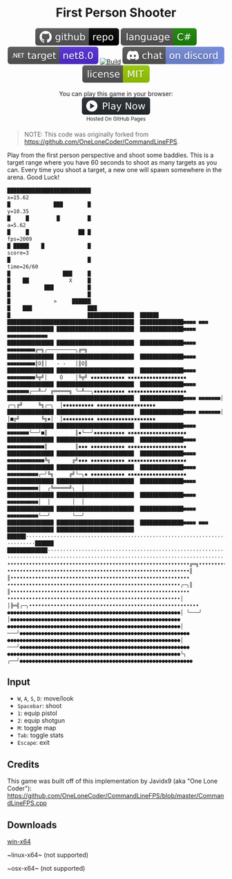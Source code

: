 ﻿<h1 align="center">
	First Person Shooter
</h1>

<p align="center">
	<a href="https://github.com/dotnet/dotnet-console-games" alt="GitHub repo"><img alt="flat" src="../../.github/resources/github-repo-black.svg"></a>
	<a href="https://docs.microsoft.com/en-us/dotnet/csharp/" alt="csharp documentation"><img alt="Language C#" src="../../.github/resources/language-csharp.svg"></a>
	<a href="https://dotnet.microsoft.com/download"><img src="../../.github/resources/dotnet-badge.svg" title="Target Framework" alt="Target Framework"></a>
	<a href="https://github.com/dotnet/dotnet-console-games/actions"><img src="https://github.com/dotnet/dotnet-console-games/workflows/First%20Person%20Shooter%20Build/badge.svg" title="Goto Build" alt="Build"></a>
	<a href="https://discord.gg/4XbQbwF" alt="Discord"><img src="../../.github/resources/discord-badge.svg" title="Go To Discord Server" alt="Discord"/></a>
	<a href="../../LICENSE" alt="license"><img src="../../.github/resources/license-MIT-green.svg" /></a>
</p>

<p align="center">
	You can play this game in your browser:
	<br />
	<a href="https://dotnet.github.io/dotnet-console-games/First%20Person%20Shooter" alt="Play Now">
		<sub><img height="40"src="../../.github/resources/play-badge.svg" title="Play Now" alt="Play Now"/></sub>
	</a>
	<br />
	<sup>Hosted On GitHub Pages</sup>
</p>

> NOTE: This code was originally forked from https://github.com/OneLoneCoder/CommandLineFPS.

Play from the first person perspective and shoot some baddies. This is a target range where you have 60 seconds to shoot as many targets as you can. Every time you shoot a target, a new one will spawn somewhere in the arena. Good Luck!

```
███████████████████████████                                                                                      x=15.62
█              ███        █                                                                                      y=10.35
█     █         █         █                                                                                       a=5.62
█     █                ██ █                                                                                     fps=2009
█ █████    █              █                                                                                      score=3
█                         █                                                                                   time=26/60
█                 ███     █
█    ██             X     █
█           ███           █
█                         █
█              >     ██████
█    ███                  ███
█                         ███████████████  ██████
█████████████████████████████████████████  ██████████████■■■■ ■■■
███████████████ █████████████████████████  ██████████████■■■■ ■■■■■■■■■■■■■
███████████████ █████████████████████████  ██████████████■■■■ ■■■■■■■■■╔═╗╭─────────╮╔═╗
███████████████ █████████████████████████  ██████████████■■■■ ■■■■■■■■■║O║│   - -   │║O║
███████████████ █████████████████████████  ██████████████■■■■ ■■■■■■■■■╚╦╝│    O    │╚╦╝ ▪▪▪▪▪▪▪▪▪▪▪ ▪▪▪▪▪▪▪▪▪▪▪▪▪▪▪▪▪▪▪
███████████████ █████████████████████████  ██████████████■■■■ ■■■■■■■╭──╨─╯ ╔═════╗ ╰─╨──╮▪▪▪▪▪▪▪▪▪▪ ▪▪▪▪▪▪▪▪▪▪▪▪▪▪▪▪▪▪▪
███████████████ █████████████████████████  ██████████████■■■■ ■■■■■■■│  ╭─╮╔╝     ╚╗╭─╮  │▪▪▪▪▪▪▪▪▪▪ ▪▪▪▪▪▪▪▪▪▪▪▪▪▪▪▪▪▪▪
███████████████ █████████████████████████  ██████████████■■■■ ■■■■■■■│  │■╔╝       ╚╗▪│  │▪▪▪▪▪▪▪▪▪▪ ▪▪▪▪▪▪▪▪▪▪▪▪▪▪▪▪▪▪▪
███████████████ █████████████████████████  ██████████████■■■■ ■■■■■■■╰──╯■║         ║▪╰──╯▪▪▪▪▪▪▪▪▪▪ ▪▪▪▪▪▪▪▪▪▪▪▪▪▪▪▪▪▪▪
███████████████ █████████████████████████  ██████████████■■■■ ■■■■■■■■■■■■║         ║▪▪▪ ▪▪▪▪▪▪▪▪▪▪▪ ▪▪▪▪▪▪▪▪▪▪▪▪▪▪▪▪▪▪▪
███████████████ █████████████████████████  ██████████████■■■■ ■■■■■■■■■■■■╚╗       ╔╝▪▪▪ ▪▪▪▪▪▪▪▪▪▪▪ ▪▪▪▪▪▪▪▪▪▪▪▪▪▪▪▪▪▪▪
███████████████ █████████████████████████  ██████████████■■■■ ■■■■■■■■■■╭─╯╚╗     ╔╝╰─╮▪ ▪▪▪▪▪▪▪▪▪▪▪ ▪▪▪▪▪▪▪▪▪▪▪▪▪▪▪▪▪▪▪
███████████████ █████████████████████████  ██████████████■■■■ ■■■■■■■■■■│  ╭╚═════╝╮  │
███████████████ █████████████████████████  ██████████████■■■■ ■■■■■■■■■■│  │       │  │
███████████████ █████████████████████████  ██████████████■■■■ ■■■■■■■■■■╰──╯       ╰──╯
███████████████ █████████████████████████  ██████████████■■■■ ■■■
███████████████ █████████████████████████  ██████·······································································
·········██████ █████████████···························································································
························································································································
•••••••••••••••••••••••••••••••••••••••••••••••••••••••••••╔═╗••••••••••••••••••••••••••••••••••••••••••••••••••••••••••
•••••••••••••••••••••••••••••••••••••••••••••••••••••••••••║ ║••••••••••••••••••••••••••••••••••••••••••••••••••••••••••
••••••••••••••••••••••••••••••••••••••••••••••••••••••••╭─╮║ ║••••••••••••••••••••••••••••••••••••••••••••••••••••••••••
••••••••••••••••••••••••••••••••••••••••••••••••••••••••│ │╠═╣╭─╮•••••••••••••••••••••••••••••••••••••••••••••••••••••••
●●●●●●●●●●●●●●●●●●●●●●●●●●●●●●●●●●●●●●●●●●●●●●●●●●●●●●●●│ ╰───╯ │●●●●●●●●●●●●●●●●●●●●●●●●●●●●●●●●●●●●●●●●●●●●●●●●●●●●●●●
●●●●●●●●●●●●●●●●●●●●●●●●●●●●●●●●●●●●●●●●●●●●●●●●●●●●●●●●│    ───╯●●●●●●●●●●●●●●●●●●●●●●●●●●●●●●●●●●●●●●●●●●●●●●●●●●●●●●●
●●●●●●●●●●●●●●●●●●●●●●●●●●●●●●●●●●●●●●●●●●●●●●●●●●●●●●●●│    ───╯●●●●●●●●●●●●●●●●●●●●●●●●●●●●●●●●●●●●●●●●●●●●●●●●●●●●●●●
●●●●●●●●●●●●●●●●●●●●●●●●●●●●●●●●●●●●●●●●●●●●●●●●●●●●●●●●╰╮  ╭──╯●●●●●●●●●●●●●●●●●●●●●●●●●●●●●●●●●●●●●●●●●●●●●●●●●●●●●●●●
```

## Input

- `W`, `A`, `S`, `D`: move/look
- `Spacebar`: shoot
- `1`: equip pistol
- `2`: equip shotgun
- `M`: toggle map
- `Tab`: toggle stats
- `Escape`: exit

## Credits

This game was built off of this implementation by Javidx9 (aka "One Lone Coder"):
https://github.com/OneLoneCoder/CommandLineFPS/blob/master/CommandLineFPS.cpp

## Downloads

[win-x64](https://github.com/dotnet/dotnet-console-games/raw/binaries/win-x64/First%20Person%20Shooter.exe)

~linux-x64~ (not supported)

~osx-x64~ (not supported)

